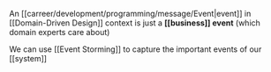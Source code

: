 An [[carreer/development/programming/message/Event|event]] in [[Domain-Driven Design]] context is just a **[[business]] event** (which domain experts care about)

We can use [[Event Storming]] to capture the important events of our [[system]]